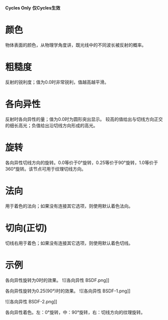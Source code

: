 **Cycles Only**
**仅Cycles生效**

# 颜色

物体表面的颜色，从物理学角度讲，既光线中的不同波长被反射的概率。

# 粗糙度

反射的锐利度；值为0.0时非常锐利，值越高越平滑。

# 各向异性

反射时各向异性的量；值为0.0时为圆形突出显示。 较高的值给出与切线方向正交的细长高光；负值给出沿切线方向形成的高光。

# 旋转

各向异性切线方向的旋转。0.0等价于0°旋转，0.25等价于90°旋转，1.0等价于360°旋转。该节点可用于纹理切线方向。

# 法向
用于着色的法向；如果没有连接其它选项，则使用默认着色法向。

# 切向(正切)
切线右用于着色；如果没有连接其它选项，则使用默认着色切线。


# 示例
各向异性旋转为0时的效果。
![[各向异性 BSDF.png]]


各向异性旋转为0.25(90°)时的效果。
![[各向异性 BSDF-1.png]]

![[各向异性 BSDF-2.png]]

各向异性着色。左：0°旋转，中：90°旋转，右：切线方向的纹理旋转。